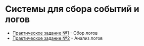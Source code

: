 # Системы для сбора событий и логов

- [Практическое задание №1](./prz1/) - Сбор логов
- [Практическое задание №2](./prz2/) - Анализ логов
